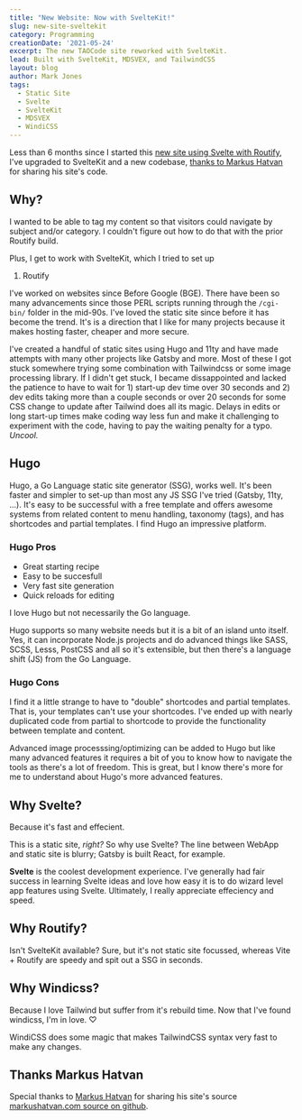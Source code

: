 ```yaml
---
title: "New Website: Now with SvelteKit!"
slug: new-site-sveltekit
category: Programming
creationDate: '2021-05-24'
excerpt: The new TAOCode site reworked with SvelteKit.
lead: Built with SvelteKit, MDSVEX, and TailwindCSS
layout: blog
author: Mark Jones
tags:
  - Static Site
  - Svelte
  - SvelteKit
  - MDSVEX
  - WindiCSS
---
```


Less than 6 months since I started this [new site using Svelte with Routify](/blog/new-site), I've upgraded to SvelteKit and a new codebase, [thanks to Markus Hatvan](#thanks-markus-hatvan) for sharing his site's code.

## Why?

I wanted to be able to tag my content so that visitors could navigate by subject and/or category. I couldn't figure out how to do that with the prior Routify build.

Plus, I get to work with SvelteKit, which I tried to set up 

1. Routify

I've worked on websites since Before Google (BGE). There have been so many advancements since those PERL scripts running through the `/cgi-bin/` folder in the mid-90s. I've loved the static site since before it has become the trend. It's is a direction that I like for many projects because it makes hosting faster, cheaper and more secure.

I've created a handful of static sites using Hugo and 11ty and have made attempts with many other projects like Gatsby and more. Most of these I got stuck somewhere trying some combination with Tailwindcss or some image processing library. If I didn't get stuck, I became dissappointed and lacked the patience to have to wait for 1) start-up dev time over 30 seconds and 2) dev edits taking more than a couple seconds or over 20 seconds for some CSS change to update after Tailwind does all its magic. Delays in edits or long start-up times make coding way less fun and make it challenging to experiment with the code, having to pay the waiting penalty for a typo. *Uncool.*

## Hugo

Hugo, a Go Language static site generator (SSG), works well. It's been faster and simpler to set-up than most any JS SSG I've tried (Gatsby, 11ty, ...). It's easy to be successful with a free template and offers awesome systems from related content to menu handling, taxonomy (tags), and has shortcodes and partial templates. I find Hugo an impressive platform.

<div class="md:flex md:gap-x-4"><div class="md:w-1/2 md:leading-snug">

### Hugo Pros

* Great starting recipe
* Easy to be succesfull
* Very fast site generation
* Quick reloads for editing

I love Hugo but not necessarily the Go language.

Hugo supports so many website needs but it is a bit of an island unto itself. Yes, it can incorporate Node.js projects and do advanced things like SASS, SCSS, Lesss, PostCSS and all so it's extensible, but then there's a language shift (JS) from the Go Language.

</div><div class="md:w-1/2 md:leading-snug">

### Hugo Cons

I find it a little strange to have to "double" shortcodes and partial templates. That is, your templates can't use your shortcodes. I've ended up with nearly duplicated code from partial to shortcode to provide the functionality between template and content.

Advanced image processsing/optimizing can be added to Hugo but like many advanced features it requires a bit of you to know how to navigate the tools as there's a lot of freedom. This is great, but I know there's more for me to understand about Hugo's more advanced features.

</div></div>

## Why Svelte?

Because it's fast and effecient.

This is a static site, *right?* So why use Svelte? The line between WebApp and static site is blurry; Gatsby is built React, for example.

**Svelte** is the coolest development experience. I've generally had fair success in learning Svelte ideas and love how easy it is to do wizard level app features using Svelte. Ultimately, I really appreciate effeciency and speed.

## Why Routify?

Isn't SvelteKit available? Sure, but it's not static site focussed, whereas Vite + Routify are speedy and spit out a SSG in seconds.

## Why Windicss?

Because I love Tailwind but suffer from it's rebuild time. Now that I've found windicss, I'm in love. ♡

WindiCSS does some magic that makes TailwindCSS syntax very fast to make any changes.

## Thanks Markus Hatvan

Special thanks to [Markus Hatvan](https://markushatvan.com/) for sharing his site's source [markushatvan.com source on github](https://github.com/mhatvan/markushatvan.com).